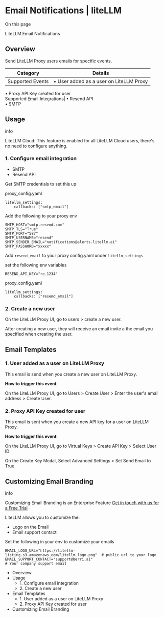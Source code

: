 # Email Notifications | liteLLM

On this page

LiteLLM Email Notifications

## Overview​

Send LiteLLM Proxy users emails for specific events.

Category| Details  
---|---  
Supported Events| • User added as a user on LiteLLM Proxy  
• Proxy API Key created for user  
Supported Email Integrations| • Resend API  
• SMTP  
  
## Usage​

info

LiteLLM Cloud: This feature is enabled for all LiteLLM Cloud users, there's no need to configure anything.

### 1\. Configure email integration​

  * SMTP
  * Resend API

Get SMTP credentials to set this up

proxy_config.yaml
    
    
    litellm_settings:  
        callbacks: ["smtp_email"]  
    

Add the following to your proxy env
    
    
    SMTP_HOST="smtp.resend.com"  
    SMTP_TLS="True"  
    SMTP_PORT="587"  
    SMTP_USERNAME="resend"  
    SMTP_SENDER_EMAIL="notifications@alerts.litellm.ai"  
    SMTP_PASSWORD="xxxxx"  
    

Add `resend_email` to your proxy config.yaml under `litellm_settings`

set the following env variables
    
    
    RESEND_API_KEY="re_1234"  
    

proxy_config.yaml
    
    
    litellm_settings:  
        callbacks: ["resend_email"]  
    

### 2\. Create a new user​

On the LiteLLM Proxy UI, go to users > create a new user.

After creating a new user, they will receive an email invite a the email you specified when creating the user.

## Email Templates​

### 1\. User added as a user on LiteLLM Proxy​

This email is send when you create a new user on LiteLLM Proxy.

**How to trigger this event**

On the LiteLLM Proxy UI, go to Users > Create User > Enter the user's email address > Create User.

### 2\. Proxy API Key created for user​

This email is sent when you create a new API key for a user on LiteLLM Proxy.

**How to trigger this event**

On the LiteLLM Proxy UI, go to Virtual Keys > Create API Key > Select User ID

On the Create Key Modal, Select Advanced Settings > Set Send Email to True.

## Customizing Email Branding​

info

Customizing Email Branding is an Enterprise Feature [Get in touch with us for a Free Trial](https://calendly.com/d/4mp-gd3-k5k/litellm-1-1-onboarding-chat)

LiteLLM allows you to customize the:

  * Logo on the Email
  * Email support contact

Set the following in your env to customize your emails
    
    
    EMAIL_LOGO_URL="https://litellm-listing.s3.amazonaws.com/litellm_logo.png"  # public url to your logo  
    EMAIL_SUPPORT_CONTACT="support@berri.ai"                                    # Your company support email  
    

  * Overview
  * Usage
    * 1\. Configure email integration
    * 2\. Create a new user
  * Email Templates
    * 1\. User added as a user on LiteLLM Proxy
    * 2\. Proxy API Key created for user
  * Customizing Email Branding